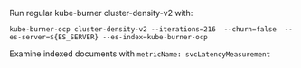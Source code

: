 Run regular kube-burner cluster-density-v2 with:


``` shell
kube-burner-ocp cluster-density-v2 --iterations=216  --churn=false  --es-server=${ES_SERVER} --es-index=kube-burner-ocp
```

Examine indexed documents with `metricName: svcLatencyMeasurement`

